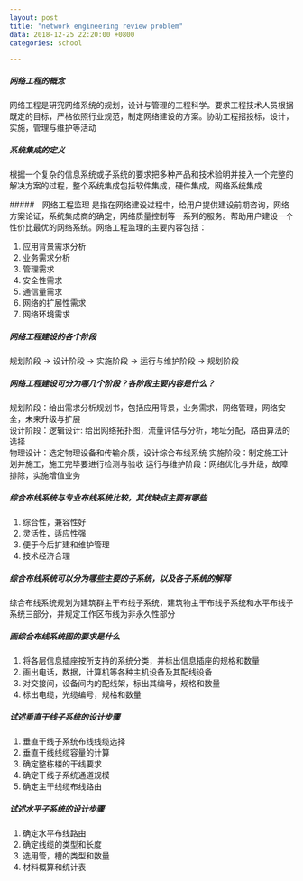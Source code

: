 ```yaml
---
layout: post
title: "network engineering review problem"
data: 2018-12-25 22:20:00 +0800
categories: school 

---
```


##### 网络工程的概念
网络工程是研究网络系统的规划，设计与管理的工程科学。要求工程技术人员根据既定的目标，严格依照行业规范，制定网络建设的方案。协助工程招投标，设计，实施，管理与维护等活动

##### 系统集成的定义
根据一个复杂的信息系统或子系统的要求把多种产品和技术验明并接入一个完整的解决方案的过程，整个系统集成包括软件集成，硬件集成，网络系统集成

#####　网络工程监理
是指在网络建设过程中，给用户提供建设前期咨询，网络方案论证，系统集成商的确定，网络质量控制等一系列的服务。帮助用户建设一个性价比最优的网络系统。网络工程监理的主要内容包括：
1. 应用背景需求分析
2. 业务需求分析
3. 管理需求
4. 安全性需求
5. 通信量需求
6. 网络的扩展性需求
7. 网络环境需求

##### 网络工程建设的各个阶段
规划阶段 -> 设计阶段 -> 实施阶段 -> 运行与维护阶段 -> 规划阶段

##### 网络工程建设可分为哪几个阶段？各阶段主要内容是什么？
规划阶段：给出需求分析规划书，包括应用背景，业务需求，网络管理，网络安全，未来升级与扩展<br>
设计阶段：逻辑设计: 给出网络拓扑图，流量评估与分析，地址分配，路由算法的选择<br>
          物理设计：选定物理设备和传输介质，设计综合布线系统
实施阶段：制定施工计划并施工，施工完毕要进行检测与验收
运行与维护阶段：网络优化与升级，故障排除，实施增值业务

##### 综合布线系统与专业布线系统比较，其优缺点主要有哪些
1. 综合性，兼容性好
2. 灵活性，适应性强
3. 便于今后扩建和维护管理
4. 技术经济合理

##### 综合布线系统可以分为哪些主要的子系统，以及各子系统的解释
综合布线系统规划为建筑群主干布线子系统，建筑物主干布线子系统和水平布线子系统三部分，并规定工作区布线为非永久性部分

##### 画综合布线系统图的要求是什么
1. 将各层信息插座按所支持的系统分类，并标出信息插座的规格和数量
2. 画出电话，数据，计算机等各种主机设备及其配线设备
3. 对交接间，设备间内的配线架，标出其编号，规格和数量
4. 标出电缆，光缆编号，规格和数量

##### 试述垂直干线子系统的设计步骤
1. 垂直干线子系统布线线缆选择
2. 垂直干线线缆容量的计算
3. 确定整栋楼的干线要求
4. 确定干线子系统通道规模
5. 确定主干线缆布线路由

##### 试述水平子系统的设计步骤
1. 确定水平布线路由
2. 确定线缆的类型和长度
3. 选用管，槽的类型和数量
4. 材料概算和统计表
